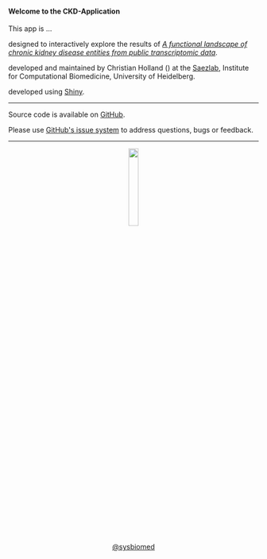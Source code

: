 <link href="https://use.fontawesome.com/releases/v5.6.3/css/all.css" rel="stylesheet">

#### Welcome to the CKD-Application
This app is ...

<i class="far fa-comment"></i> designed to interactively explore the results of <a href="https://www.biorxiv.org/content/early/2018/02/14/265447" target="_blank">*A functional landscape of chronic kidney disease entities from public transcriptomic data*</a>.

<i class="fas fa-user-cog"></i> developed and maintained by Christian Holland (<a href="mailto:christian.holland@bioquant.uni-heidelberg.de" target="_blank"><i class="glyphicon glyphicon-envelope"></i></a>) at the <a href="http://saezlab.org" target="_blank">Saezlab</a>, Institute for Computational Biomedicine, University of Heidelberg.

<i class="fas fa-laptop-code"></i> developed using <a href="https://shiny.rstudio.com" target="_blank">Shiny</a>.

---

<i class="fab fa-github"></i> Source code is available on <a href="https://github.com/saezlab/ShinyCKD" target="_blank">GitHub</a>.

<i class="fas fa-question"></i> Please use <a href="https://github.com/saezlab/ShinyCKD/issues" target="_blank">GitHub's issue system</a> to address questions, bugs or feedback. 

---

<center>
<a href="http://saezlab.org" target="_blank"><img src="../www/logo_saezlab.png" width="20%", align="center"></a>

<i class="fab fa-twitter"></i> <a href="https://twitter.com/sysbiomed?lang=de" target="_blank">@sysbiomed</a>
</center>
